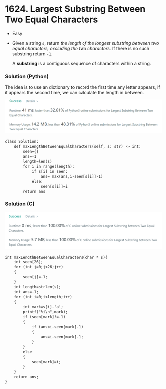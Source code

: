 # 1624. Largest Substring Between Two Equal Characters

* Easy
*   Given a string `s`, return _the length of the longest substring between two equal characters, excluding the two characters._ If there is no such substring return `-1`.

    A **substring** is a contiguous sequence of characters within a string.

### Solution (Python)

The idea is to use an dictionary to record the first time any letter appears, if it appears the second time, we can calculate the length in between.&#x20;

![](<../.gitbook/assets/image (5) (1) (1) (1) (1) (1) (1) (1).png>)

```
class Solution:
    def maxLengthBetweenEqualCharacters(self, s: str) -> int:
        seen={}
        ans=-1
        length=len(s)
        for i in range(length):
            if s[i] in seen:
                ans= max(ans,i-seen[s[i]]-1)
            else:
                seen[s[i]]=i
        return ans
```



### Solution (C)

![](<../.gitbook/assets/image (10) (1) (1) (1) (1) (1) (1) (1) (1) (1) (1).png>)

```
int maxLengthBetweenEqualCharacters(char * s){
    int seen[26];
    for (int j=0;j<26;j++)
    {
        seen[j]=-1;
    }
    int length=strlen(s);
    int ans=-1;
    for (int i=0;i<length;i++)
    {
        int mark=s[i]-'a';
        printf("%i\n",mark);
        if (seen[mark]!=-1)
        {
            if (ans<i-seen[mark]-1)
            {
                ans=i-seen[mark]-1;
            }
        }
        else
        {
            seen[mark]=i;
        }
    }
    return ans;
}
```
